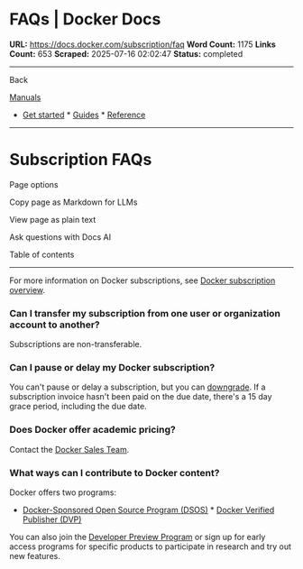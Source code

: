 # FAQs | Docker Docs

**URL:** https://docs.docker.com/subscription/faq
**Word Count:** 1175
**Links Count:** 653
**Scraped:** 2025-07-16 02:02:47
**Status:** completed

---

Back

[Manuals](https://docs.docker.com/manuals/)

  * [Get started](https://docs.docker.com/get-started/)   * [Guides](https://docs.docker.com/guides/)   * [Reference](https://docs.docker.com/reference/)

* * *

# Subscription FAQs

Page options

Copy page as Markdown for LLMs

View page as plain text

Ask questions with Docs AI

Table of contents

* * *

For more information on Docker subscriptions, see [Docker subscription overview](https://docs.docker.com/subscription/).

### Can I transfer my subscription from one user or organization account to another?

Subscriptions are non-transferable.

### Can I pause or delay my Docker subscription?

You can't pause or delay a subscription, but you can [downgrade](https://docs.docker.com/subscription/change/). If a subscription invoice hasn't been paid on the due date, there's a 15 day grace period, including the due date.

### Does Docker offer academic pricing?

Contact the [Docker Sales Team](https://www.docker.com/company/contact).

### What ways can I contribute to Docker content?

Docker offers two programs:

  * [Docker-Sponsored Open Source Program \(DSOS\)](https://docs.docker.com/docker-hub/repos/manage/trusted-content/dsos-program/)   * [Docker Verified Publisher \(DVP\)](https://docs.docker.com/docker-hub/repos/manage/trusted-content/dvp-program/)

You can also join the [Developer Preview Program](https://www.docker.com/community/get-involved/developer-preview/) or sign up for early access programs for specific products to participate in research and try out new features.